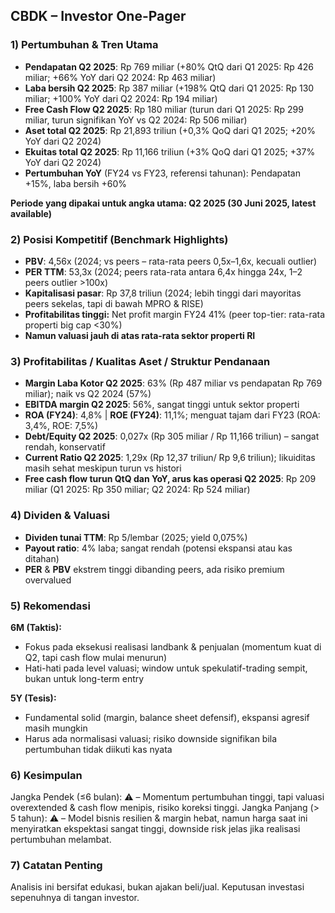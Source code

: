 ## CBDK – Investor One-Pager

### 1) Pertumbuhan & Tren Utama
- **Pendapatan Q2 2025**: Rp 769 miliar (+80% QtQ dari Q1 2025: Rp 426 miliar; +66% YoY dari Q2 2024: Rp 463 miliar)
- **Laba bersih Q2 2025**: Rp 387 miliar (+198% QtQ dari Q1 2025: Rp 130 miliar; +100% YoY dari Q2 2024: Rp 194 miliar)
- **Free Cash Flow Q2 2025**: Rp 180 miliar (turun dari Q1 2025: Rp 299 miliar, turun signifikan YoY vs Q2 2024: Rp 506 miliar)
- **Aset total Q2 2025**: Rp 21,893 triliun (+0,3% QoQ dari Q1 2025; +20% YoY dari Q2 2024)
- **Ekuitas total Q2 2025**: Rp 11,166 triliun (+3% QoQ dari Q1 2025; +37% YoY dari Q2 2024)
- **Pertumbuhan YoY** (FY24 vs FY23, referensi tahunan): Pendapatan +15%, laba bersih +60%

**Periode yang dipakai untuk angka utama: Q2 2025 (30 Juni 2025, latest available)**

### 2) Posisi Kompetitif (Benchmark Highlights)
- **PBV**: 4,56x (2024; vs peers – rata-rata peers 0,5x–1,6x, kecuali outlier)
- **PER TTM**: 53,3x (2024; peers rata-rata antara 6,4x hingga 24x, 1–2 peers outlier >100x)
- **Kapitalisasi pasar**: Rp 37,8 triliun (2024; lebih tinggi dari mayoritas peers sekelas, tapi di bawah MPRO & RISE)
- **Profitabilitas tinggi:** Net profit margin FY24 41% (peer top-tier: rata-rata properti big cap <30%)
- **Namun valuasi jauh di atas rata-rata sektor properti RI**

### 3) Profitabilitas / Kualitas Aset / Struktur Pendanaan
- **Margin Laba Kotor Q2 2025**: 63% (Rp 487 miliar vs pendapatan Rp 769 miliar); naik vs Q2 2024 (57%)
- **EBITDA margin Q2 2025**: 56%, sangat tinggi untuk sektor properti
- **ROA (FY24)**: 4,8% | **ROE (FY24)**: 11,1%; menguat tajam dari FY23 (ROA: 3,4%, ROE: 7,5%)
- **Debt/Equity Q2 2025**: 0,027x (Rp 305 miliar / Rp 11,166 triliun) – sangat rendah, konservatif
- **Current Ratio Q2 2025**: 1,29x (Rp 12,37 triliun/ Rp 9,6 triliun); likuiditas masih sehat meskipun turun vs histori
- **Free cash flow turun QtQ dan YoY, arus kas operasi Q2 2025**: Rp 209 miliar (Q1 2025: Rp 350 miliar; Q2 2024: Rp 524 miliar)

### 4) Dividen & Valuasi
- **Dividen tunai TTM**: Rp 5/lembar (2025; yield 0,075%)
- **Payout ratio**: 4% laba; sangat rendah (potensi ekspansi atau kas ditahan)
- **PER** & **PBV** ekstrem tinggi dibanding peers, ada risiko premium overvalued

### 5) Rekomendasi
**6M (Taktis):**
- Fokus pada eksekusi realisasi landbank & penjualan (momentum kuat di Q2, tapi cash flow mulai menurun)
- Hati-hati pada level valuasi; window untuk spekulatif-trading sempit, bukan untuk long-term entry

**5Y (Tesis):**
- Fundamental solid (margin, balance sheet defensif), ekspansi agresif masih mungkin
- Harus ada normalisasi valuasi; risiko downside signifikan bila pertumbuhan tidak diikuti kas nyata

### 6) Kesimpulan
Jangka Pendek (≤6 bulan): ⚠️ – Momentum pertumbuhan tinggi, tapi valuasi overextended & cash flow menipis, risiko koreksi tinggi.
Jangka Panjang (> 5 tahun): ⚠️ – Model bisnis resilien & margin hebat, namun harga saat ini menyiratkan ekspektasi sangat tinggi, downside risk jelas jika realisasi pertumbuhan melambat.

### 7) Catatan Penting
Analisis ini bersifat edukasi, bukan ajakan beli/jual. Keputusan investasi sepenuhnya di tangan investor.